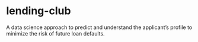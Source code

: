 # lending-club
A data science approach to predict and understand the applicant’s profile to minimize the risk of future loan defaults.

